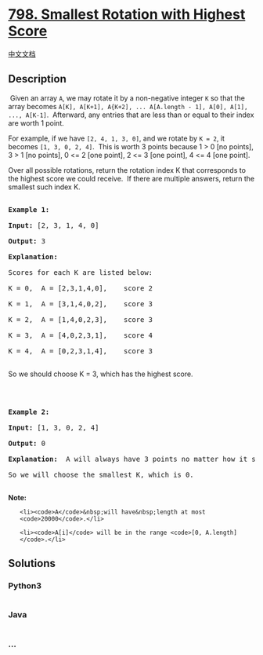 # [798. Smallest Rotation with Highest Score](https://leetcode.com/problems/smallest-rotation-with-highest-score)

[中文文档](/solution/0700-0799/0798.Smallest%20Rotation%20with%20Highest%20Score/README.md)

## Description

<p>&nbsp;Given an array <code>A</code>, we may rotate it by a non-negative integer <code>K</code> so that the array becomes <code>A[K], A[K+1], A{K+2], ... A[A.length - 1], A[0], A[1], ..., A[K-1]</code>.&nbsp; Afterward, any entries that are less than or equal to their index are worth 1 point.&nbsp;</p>

<p>For example, if we have <code>[2, 4, 1, 3, 0]</code>, and we rotate by <code>K = 2</code>, it becomes <code>[1, 3, 0, 2, 4]</code>.&nbsp; This is worth 3 points because 1 &gt; 0 [no points], 3 &gt; 1 [no points], 0 &lt;= 2 [one point], 2 &lt;= 3 [one point], 4 &lt;= 4 [one point].</p>

<p>Over all possible rotations, return the rotation index K that corresponds to the highest score we could receive.&nbsp; If there are multiple answers, return the smallest such index K.</p>

<pre>
<strong>Example 1:</strong>
<strong>Input:</strong> [2, 3, 1, 4, 0]
<strong>Output:</strong> 3
<strong>Explanation: </strong> 
Scores for each K are listed below: 
K = 0,  A = [2,3,1,4,0],    score 2
K = 1,  A = [3,1,4,0,2],    score 3
K = 2,  A = [1,4,0,2,3],    score 3
K = 3,  A = [4,0,2,3,1],    score 4
K = 4,  A = [0,2,3,1,4],    score 3
</pre>

<p>So we should choose K = 3, which has the highest score.</p>

<p>&nbsp;</p>

<pre>
<strong>Example 2:</strong>
<strong>Input:</strong> [1, 3, 0, 2, 4]
<strong>Output:</strong> 0
<strong>Explanation: </strong> A will always have 3 points no matter how it shifts.
So we will choose the smallest K, which is 0.
</pre>

<p><strong>Note:</strong></p>

<ul>
	<li><code>A</code>&nbsp;will have&nbsp;length at most <code>20000</code>.</li>
	<li><code>A[i]</code> will be in the range <code>[0, A.length]</code>.</li>
</ul>


## Solutions

<!-- tabs:start -->

### **Python3**

```python

```

### **Java**

```java

```

### **...**

```

```

<!-- tabs:end -->
